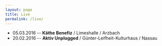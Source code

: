 ```yaml
---
layout: page
title: Live
permalink: /live/
---
```


* 05.03.2016 -- **Käthe Benefiz** / Limeshalle / Arzbach
* 20.02.2016 -- **Aktiv Unplugged** / Günter-Leifheit-Kulturhaus / Nassau
